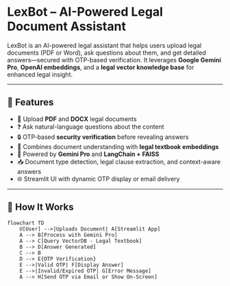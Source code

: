 # LexBot – AI-Powered Legal Document Assistant

LexBot is an AI-powered legal assistant that helps users upload legal documents (PDF or Word), ask questions about them, and get detailed answers—secured with OTP-based verification. It leverages **Google Gemini Pro**, **OpenAI embeddings**, and a **legal vector knowledge base** for enhanced legal insight.

---

## 🚀 Features

- 📄 Upload **PDF** and **DOCX** legal documents
- ❓ Ask natural-language questions about the content
- 🔒 OTP-based **security verification** before revealing answers
- 🧠 Combines document understanding with **legal textbook embeddings**
- 🧬 Powered by **Gemini Pro** and **LangChain + FAISS**
- 📥 Document type detection, legal clause extraction, and context-aware answers
- 🌐 Streamlit UI with dynamic OTP display or email delivery

---

## 🧠 How It Works

```mermaid
flowchart TD
    U[User] -->|Uploads Document| A[Streamlit App]
    A --> B[Process with Gemini Pro]
    A --> C[Query VectorDB - Legal Textbook]
    B --> D[Answer Generated]
    C --> B
    D --> E{OTP Verification}
    E -->|Valid OTP| F[Display Answer]
    E -->|Invalid/Expired OTP| G[Error Message]
    A --> H[Send OTP via Email or Show On-Screen]
```
